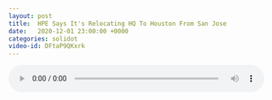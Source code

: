 ```yaml
---
layout: post
title:  HPE Says It's Relocating HQ To Houston From San Jose
date:   2020-12-01 23:00:00 +0000
categories: solidot
video-id: DFtaP9QKxrk
---
```


<audio src="/assets/6bd218d5692a1a25e082d33d4c0d2342.mp3" style="width: 100%;" controls></audio>

